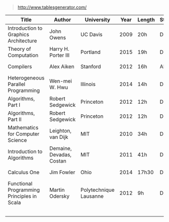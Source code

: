 
> http://www.tablesgenerator.com/

| Title                                      | Author                   | University             | Year | Length | Status | Prog | When        |
|--------------------------------------------|--------------------------|------------------------|------|--------|--------|------|-------------|
| Introduction to Graphics Architecture      | John Owens               | UC Davis               | 2009 | 20h    | Done   | 75%  | Summer 2015 |
| Theory of Computation                      | Harry H. Porter III      | Portland               | 2015 | 19h    | Done   | 100% | Winter 2016 |
| Compilers                                  | Alex Aiken               | Stanford               | 2012 | 16h    | Abort  | 20%  | Winter 2016 |
| Heterogeneous Parallel Programming         | Wen-mei W. Hwu           | Illinois               | 2014 | 14h    | Done   | 100% | Winter 2016 |
| Algorithms, Part I                         | Robert Sedgewick         | Princeton              | 2012 | 12h    | Done   | 100% | Winter 2016 |
| Algorithms, Part II                        | Robert Sedgewick         | Princeton              | 2012 | 12h    | Done   | 99%  | Winter 2016 |
| Mathematics for Computer Science           | Leighton, van Dijk       | MIT                    | 2010 | 34h    | Done   | 100% | Spring 2016 |
| Introduction to Algorithms                 | Demaine, Devadas, Costan | MIT                    | 2011 | 41h    | Done   | 100% | Spring 2016 |
| Calculus One                               | Jim Fowler               | Ohio                   | 2014 | 17h30  | Done   | 100% | Summer 2016 |
| Functional Programming Principles in Scala | Martin Odersky           | Polytechnique Lausanne | 2012 | 9h     | Done   | 100% | Summer 2016 |
|                                            |                          |                        |      |        |        |      |             |
|                                            |                          |                        |      |        |        |      |             |
|                                            |                          |                        |      |        |        |      |             |
|                                            |                          |                        |      |        |        |      |             |
|                                            |                          |                        |      |        |        |      |             |

